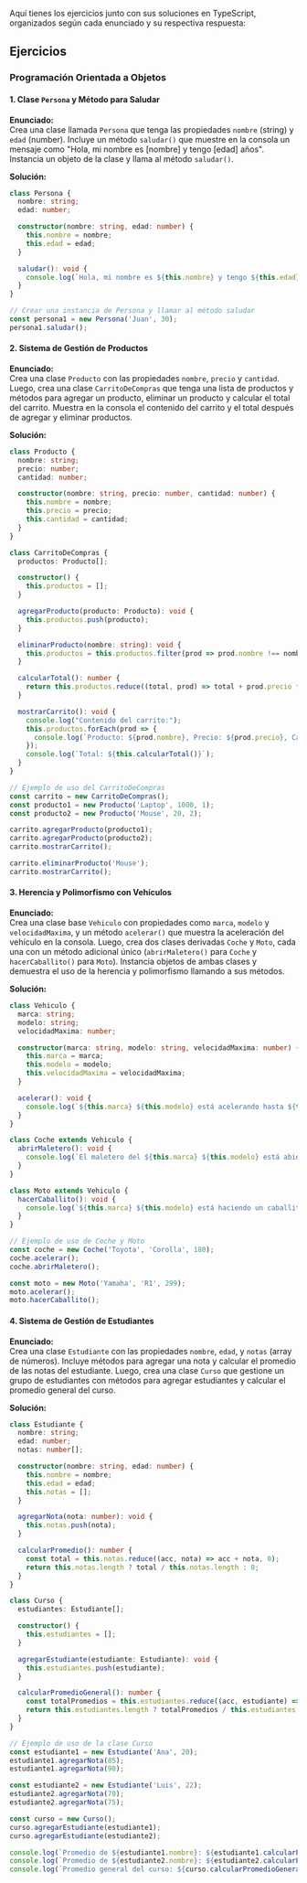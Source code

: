 Aquí tienes los ejercicios junto con sus soluciones en TypeScript, organizados según cada enunciado y su respectiva respuesta:

## Ejercicios

### Programación Orientada a Objetos

#### 1. **Clase `Persona` y Método para Saludar**

**Enunciado:**  
Crea una clase llamada `Persona` que tenga las propiedades `nombre` (string) y `edad` (number). Incluye un método `saludar()` que muestre en la consola un mensaje como "Hola, mi nombre es [nombre] y tengo [edad] años". Instancia un objeto de la clase y llama al método `saludar()`.

**Solución:**

```typescript
class Persona {
  nombre: string;
  edad: number;

  constructor(nombre: string, edad: number) {
    this.nombre = nombre;
    this.edad = edad;
  }

  saludar(): void {
    console.log(`Hola, mi nombre es ${this.nombre} y tengo ${this.edad} años.`);
  }
}

// Crear una instancia de Persona y llamar al método saludar
const persona1 = new Persona('Juan', 30);
persona1.saludar();
```

#### 2. **Sistema de Gestión de Productos**

**Enunciado:**  
Crea una clase `Producto` con las propiedades `nombre`, `precio` y `cantidad`. Luego, crea una clase `CarritoDeCompras` que tenga una lista de productos y métodos para agregar un producto, eliminar un producto y calcular el total del carrito. Muestra en la consola el contenido del carrito y el total después de agregar y eliminar productos.

**Solución:**

```typescript
class Producto {
  nombre: string;
  precio: number;
  cantidad: number;

  constructor(nombre: string, precio: number, cantidad: number) {
    this.nombre = nombre;
    this.precio = precio;
    this.cantidad = cantidad;
  }
}

class CarritoDeCompras {
  productos: Producto[];

  constructor() {
    this.productos = [];
  }

  agregarProducto(producto: Producto): void {
    this.productos.push(producto);
  }

  eliminarProducto(nombre: string): void {
    this.productos = this.productos.filter(prod => prod.nombre !== nombre);
  }

  calcularTotal(): number {
    return this.productos.reduce((total, prod) => total + prod.precio * prod.cantidad, 0);
  }

  mostrarCarrito(): void {
    console.log("Contenido del carrito:");
    this.productos.forEach(prod => {
      console.log(`Producto: ${prod.nombre}, Precio: ${prod.precio}, Cantidad: ${prod.cantidad}`);
    });
    console.log(`Total: ${this.calcularTotal()}`);
  }
}

// Ejemplo de uso del CarritoDeCompras
const carrito = new CarritoDeCompras();
const producto1 = new Producto('Laptop', 1000, 1);
const producto2 = new Producto('Mouse', 20, 2);

carrito.agregarProducto(producto1);
carrito.agregarProducto(producto2);
carrito.mostrarCarrito();

carrito.eliminarProducto('Mouse');
carrito.mostrarCarrito();
```

#### 3. **Herencia y Polimorfismo con Vehículos**

**Enunciado:**  
Crea una clase base `Vehiculo` con propiedades como `marca`, `modelo` y `velocidadMaxima`, y un método `acelerar()` que muestra la aceleración del vehículo en la consola. Luego, crea dos clases derivadas `Coche` y `Moto`, cada una con un método adicional único (`abrirMaletero()` para `Coche` y `hacerCaballito()` para `Moto`). Instancia objetos de ambas clases y demuestra el uso de la herencia y polimorfismo llamando a sus métodos.

**Solución:**

```typescript
class Vehiculo {
  marca: string;
  modelo: string;
  velocidadMaxima: number;

  constructor(marca: string, modelo: string, velocidadMaxima: number) {
    this.marca = marca;
    this.modelo = modelo;
    this.velocidadMaxima = velocidadMaxima;
  }

  acelerar(): void {
    console.log(`${this.marca} ${this.modelo} está acelerando hasta ${this.velocidadMaxima} km/h.`);
  }
}

class Coche extends Vehiculo {
  abrirMaletero(): void {
    console.log(`El maletero del ${this.marca} ${this.modelo} está abierto.`);
  }
}

class Moto extends Vehiculo {
  hacerCaballito(): void {
    console.log(`${this.marca} ${this.modelo} está haciendo un caballito.`);
  }
}

// Ejemplo de uso de Coche y Moto
const coche = new Coche('Toyota', 'Corolla', 180);
coche.acelerar();
coche.abrirMaletero();

const moto = new Moto('Yamaha', 'R1', 299);
moto.acelerar();
moto.hacerCaballito();
```

#### 4. **Sistema de Gestión de Estudiantes**

**Enunciado:**  
Crea una clase `Estudiante` con las propiedades `nombre`, `edad`, y `notas` (array de números). Incluye métodos para agregar una nota y calcular el promedio de las notas del estudiante. Luego, crea una clase `Curso` que gestione un grupo de estudiantes con métodos para agregar estudiantes y calcular el promedio general del curso.

**Solución:**

```typescript
class Estudiante {
  nombre: string;
  edad: number;
  notas: number[];

  constructor(nombre: string, edad: number) {
    this.nombre = nombre;
    this.edad = edad;
    this.notas = [];
  }

  agregarNota(nota: number): void {
    this.notas.push(nota);
  }

  calcularPromedio(): number {
    const total = this.notas.reduce((acc, nota) => acc + nota, 0);
    return this.notas.length ? total / this.notas.length : 0;
  }
}

class Curso {
  estudiantes: Estudiante[];

  constructor() {
    this.estudiantes = [];
  }

  agregarEstudiante(estudiante: Estudiante): void {
    this.estudiantes.push(estudiante);
  }

  calcularPromedioGeneral(): number {
    const totalPromedios = this.estudiantes.reduce((acc, estudiante) => acc + estudiante.calcularPromedio(), 0);
    return this.estudiantes.length ? totalPromedios / this.estudiantes.length : 0;
  }
}

// Ejemplo de uso de la clase Curso
const estudiante1 = new Estudiante('Ana', 20);
estudiante1.agregarNota(85);
estudiante1.agregarNota(90);

const estudiante2 = new Estudiante('Luis', 22);
estudiante2.agregarNota(70);
estudiante2.agregarNota(75);

const curso = new Curso();
curso.agregarEstudiante(estudiante1);
curso.agregarEstudiante(estudiante2);

console.log(`Promedio de ${estudiante1.nombre}: ${estudiante1.calcularPromedio()}`);
console.log(`Promedio de ${estudiante2.nombre}: ${estudiante2.calcularPromedio()}`);
console.log(`Promedio general del curso: ${curso.calcularPromedioGeneral()}`);
```